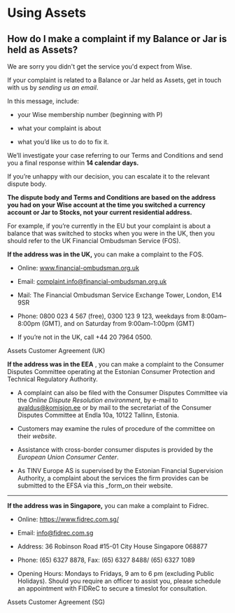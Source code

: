 # Using Assets  
## How do I make a complaint if my Balance or Jar is held as Assets?  
We are sorry you didn't get the service you'd expect from Wise.

If your complaint is related to a Balance or Jar held as Assets, get in touch with us by _sending us an email_. 

In this message, include:

  * your Wise membership number (beginning with P)

  * what your complaint is about

  * what you’d like us to do to fix it.




We’ll investigate your case referring to our Terms and Conditions and send you a final response within **14 calendar days.**

If you’re unhappy with our decision, you can escalate it to the relevant dispute body.

 **The dispute body and Terms and Conditions are based on the address you had on your Wise account at the time you switched a currency account or Jar to Stocks, not your current residential address.**

For example, if you’re currently in the EU but your complaint is about a balance that was switched to stocks when you were in the UK, then you should refer to the UK Financial Ombudsman Service (FOS).

 **If the address was in the UK,** you can make a complaint to the FOS.

  * Online: www.financial-ombudsman.org.uk

  * Email: complaint.info@financial-ombudsman.org.uk

  * Mail: The Financial Ombudsman Service Exchange Tower, London, E14 9SR

  * Phone: 0800 023 4 567 (free), 0300 123 9 123, weekdays from 8:00am–8:00pm (GMT), and on Saturday from 9:00am–1:00pm (GMT)

  * If you’re not in the UK, call +44 20 7964 0500.




Assets Customer Agreement (UK)

 **If the address was in the EEA** , you can make a complaint to the Consumer Disputes Committee operating at the Estonian Consumer Protection and Technical Regulatory Authority.

  * A complaint can also be filed with the Consumer Disputes Committee via the _Online Dispute Resolution environment_, by e-mail to avaldus@komisjon.ee or by mail to the secretariat of the Consumer Disputes Committee at Endla 10a, 10122 Tallinn, Estonia.

  * Customers may examine the rules of procedure of the committee on their _website_.

  * Assistance with cross-border consumer disputes is provided by the _European Union Consumer Center_.

  * As TINV Europe AS is supervised by the Estonian Financial Supervision Authority, a complaint about the services the firm provides can be submitted to the EFSA via this _form_on their website.




 ****

 **If the address was in Singapore,** you can make a complaint to Fidrec.

  * Online: https://www.fidrec.com.sg/

  * Email: info@fidrec.com.sg

  * Address: 36 Robinson Road #15-01 City House Singapore 068877

  * Phone: (65) 6327 8878, Fax: (65) 6327 8488/ (65) 6327 1089

  * Opening Hours: Mondays to Fridays, 9 am to 6 pm (excluding Public Holidays). Should you require an officer to assist you, please schedule an appointment with FIDReC to secure a timeslot for consultation.




Assets Customer Agreement (SG)